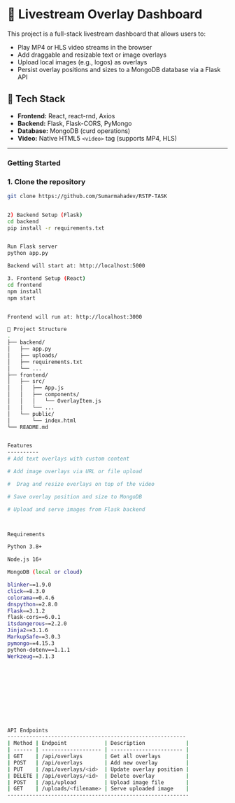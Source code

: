 # 🎥 Livestream Overlay Dashboard

This project is a full-stack livestream dashboard that allows users to:

- Play MP4 or HLS video streams in the browser
- Add draggable and resizable text or image overlays
- Upload local images (e.g., logos) as overlays
- Persist overlay positions and sizes to a MongoDB database via a Flask API


## 🧱 Tech Stack

- **Frontend:** React, react-rnd, Axios  
- **Backend:** Flask, Flask-CORS, PyMongo  
- **Database:** MongoDB   (curd operations)
- **Video:** Native HTML5 `<video>` tag (supports MP4, HLS)  

---

### Getting Started
### 1. Clone the repository

```bash
git clone https://github.com/Sumarmahadev/RSTP-TASK


2) Backend Setup (Flask)
cd backend
pip install -r requirements.txt


Run Flask server
python app.py

Backend will start at: http://localhost:5000

3. Frontend Setup (React)
cd frontend
npm install
npm start


Frontend will run at: http://localhost:3000

📂 Project Structure
.
├── backend/
│   ├── app.py
│   ├── uploads/
│   ├── requirements.txt
│   └── ...
├── frontend/
│   ├── src/
│   │   ├── App.js
│   │   ├── components/
│   │   │   └── OverlayItem.js
│   │   └── ...
│   └── public/
│       └── index.html
└── README.md


Features
----------
# Add text overlays with custom content

# Add image overlays via URL or file upload

#  Drag and resize overlays on top of the video

# Save overlay position and size to MongoDB

# Upload and serve images from Flask backend



Requirements

Python 3.8+

Node.js 16+

MongoDB (local or cloud)

blinker==1.9.0
click==8.3.0
colorama==0.4.6
dnspython==2.8.0
Flask==3.1.2
flask-cors==6.0.1
itsdangerous==2.2.0
Jinja2==3.1.6
MarkupSafe==3.0.3
pymongo==4.15.3
python-dotenv==1.1.1
Werkzeug==3.1.3











API Endpoints
---------------------------------------------------------
| Method | Endpoint            | Description             |
| ------ | ------------------- | ----------------------- |
| GET    | /api/overlays       | Get all overlays        |
| POST   | /api/overlays       | Add new overlay         |
| PUT    | /api/overlays/<id>  | Update overlay position |
| DELETE | /api/overlays/<id>  | Delete overlay          |
| POST   | /api/upload         | Upload image file       |
| GET    | /uploads/<filename> | Serve uploaded image    |
----------------------------------------------------------